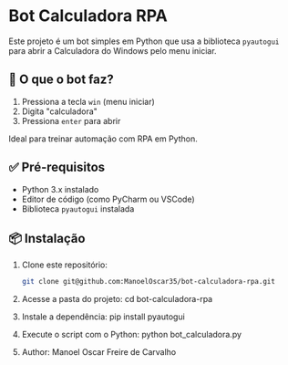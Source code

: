 # Bot Calculadora RPA

Este projeto é um bot simples em Python que usa a biblioteca `pyautogui` para abrir a Calculadora do Windows pelo menu iniciar.

## 🧠 O que o bot faz?

1. Pressiona a tecla `win` (menu iniciar)
2. Digita "calculadora"
3. Pressiona `enter` para abrir

Ideal para treinar automação com RPA em Python.

## ✅ Pré-requisitos

- Python 3.x instalado
- Editor de código (como PyCharm ou VSCode)
- Biblioteca `pyautogui` instalada

## 📦 Instalação

1. Clone este repositório:

   ```bash
   git clone git@github.com:ManoelOscar35/bot-calculadora-rpa.git

2. Acesse a pasta do projeto: 
  cd bot-calculadora-rpa

3. Instale a dependência:
  pip install pyautogui

4. Execute o script com o Python:
  python bot_calculadora.py

5. Author:
  Manoel Oscar Freire de Carvalho
